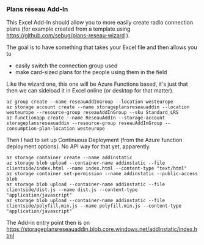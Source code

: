 ### Plans réseau Add-In
This Excel Add-In should allow you to more easily create radio connection plans (for example created from a template using https://github.com/sebug/plans-reseau-wizard ).

The goal is to have something that takes your Excel file and then allows you to

 * easily switch the connection group used
 * make card-sized plans for the people using them in the field

Like the wizard one, this one will be Azure Functions based, it's just that then we can sideload it in Excel online (or desktop for that matter).


	az group create --name reseauAddInGroup --location westeurope
	az storage account create --name storageplansreseauaddin --location westeurope --resource-group reseauAddInGroup --sku Standard_LRS
	az functionapp create --name ReseauAddIn --storage-account storageplansreseauaddin --resource-group reseauAddInGroup --consumption-plan-location westeurope

Then I had to set up Continuous Deployment (from the Azure function deployment options). No API way for that yet, apparently.


	az storage container create --name addinstatic
	az storage blob upload --container-name addinstatic --file clientside/index.html --name index.html --content-type "text/html"
	az storage container set-permission --name addinstatic --public-access blob
	az storage blob upload --container-name addinstatic --file clientside/dist.js --name dist.js --content-type "application/javascript"
	az storage blob upload --container-name addinstatic --file clientside/polyfill.min.js --name polyfill.min.js --content-type "application/javascript"


The Add-in entry point then is on https://storageplansreseauaddin.blob.core.windows.net/addinstatic/index.html


